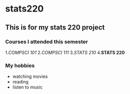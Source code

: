 # stats220
## This is for my stats 220 project

### Courses I attended this semester
1.*COMPSCI 101*
2.*COMPSCI 111*
3.*STATS 210*
4.**STATS 220**

### My hobbies
* watching movies
* reading
* listen to music
